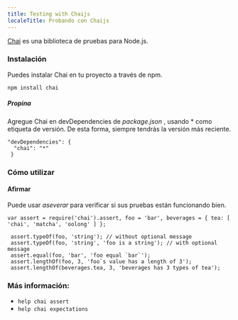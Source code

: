 ```yaml
---
title: Testing with Chaijs
localeTitle: Probando con Chaijs
---
```

[Chai](http://chaijs.com) es una biblioteca de pruebas para Node.js.

### Instalación

Puedes instalar Chai en tu proyecto a través de npm.
```
npm install chai 
```

##### Propina

Agregue Chai en devDependencies de _package.json_ , usando \* como etiqueta de versión. De esta forma, siempre tendrás la versión más reciente.
```
"devDependencies": { 
  "chai": "*" 
 } 
```

### Cómo utilizar

#### Afirmar

Puede usar _aseverar_ para verificar si sus pruebas están funcionando bien.
```
var assert = require('chai').assert, foo = 'bar', beverages = { tea: [ 'chai', 'matcha', 'oolong' ] }; 
 
 assert.typeOf(foo, 'string'); // without optional message 
 assert.typeOf(foo, 'string', 'foo is a string'); // with optional message 
 assert.equal(foo, 'bar', 'foo equal `bar`'); 
 assert.lengthOf(foo, 3, 'foo`s value has a length of 3'); 
 assert.lengthOf(beverages.tea, 3, 'beverages has 3 types of tea'); 
```

### Más información:

*   `help chai assert`
*   `help chai expectations`